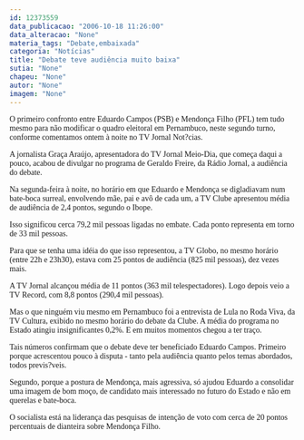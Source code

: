 ```yaml
---
id: 12373559
data_publicacao: "2006-10-18 11:26:00"
data_alteracao: "None"
materia_tags: "Debate,embaixada"
categoria: "Notícias"
title: "Debate teve audiência muito baixa"
sutia: "None"
chapeu: "None"
autor: "None"
imagem: "None"
---
```

<p><P><FONT face=Verdana>O primeiro confronto entre Eduardo Campos (PSB) e Mendonça Filho (PFL) tem tudo mesmo para não modificar o quadro eleitoral em Pernambuco, neste segundo turno, conforme comentamos ontem à noite no TV Jornal Not?cias.</FONT></P></p>
<p><P><FONT face=Verdana>A jornalista Graça Araújo, apresentadora do TV Jornal Meio-Dia, que começa daqui a pouco, acabou de divulgar no programa de Geraldo Freire, da Rádio Jornal, a audiência do debate.</FONT></P></p>
<p><P><FONT face=Verdana>Na segunda-feira à noite, no horário em que Eduardo e Mendonça se digladiavam num bate-boca surreal, envolvendo mãe, pai e avô de cada um, a TV Clube apresentou média de audiência de 2,4 pontos, segundo o Ibope.</FONT></P></p>
<p><P><FONT face=Verdana>Isso significou cerca 79,2 mil pessoas ligadas no embate. Cada ponto representa em torno de 33 mil pessoas.</FONT></P></p>
<p><P><FONT face=Verdana>Para que se tenha uma idéia do que isso representou, a TV Globo, no mesmo horário (entre 22h e 23h30), estava com 25 pontos de audiência (825 mil pessoas), dez vezes mais.</FONT></P></p>
<p><P><FONT face=Verdana>A TV Jornal alcançou média de 11 pontos (363 mil telespectadores). Logo depois veio a TV Record, com 8,8 pontos (290,4 mil pessoas).</FONT></P></p>
<p><P><FONT face=Verdana>Mas o que ninguém viu mesmo em Pernambuco foi a entrevista de Lula no Roda Viva, da TV Cultura, exibido no mesmo horário do debate da Clube. A média do programa no Estado atingiu insignificantes 0,2%. E em muitos momentos chegou a ter traço.</FONT></P></p>
<p><P><FONT face=Verdana>Tais números confirmam que o debate deve ter beneficiado Eduardo Campos. Primeiro porque acrescentou pouco à disputa - tanto pela audiência quanto pelos temas abordados, todos previs?veis.</FONT></P></p>
<p><P><FONT face=Verdana>Segundo, porque a postura de Mendonça, mais agressiva, só ajudou Eduardo a consolidar uma imagem de bom moço, de candidato mais interessado no futuro do Estado e não em querelas e bate-boca.</FONT></P></p>
<p><P><FONT face=Verdana>O socialista está na liderança das pesquisas de intenção de voto com cerca de 20 pontos percentuais de dianteira sobre Mendonça Filho.</FONT></P> </p>
